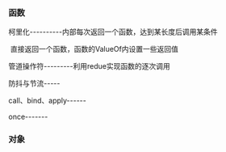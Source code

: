 ### 函数

柯里化----------内部每次返回一个函数，达到某长度后调用某条件

​						直接返回一个函数，函数的ValueOf内设置一些返回值

管道操作符---------利用redue实现函数的逐次调用



防抖与节流-----



call、bind、apply------



once-------





### 对象

